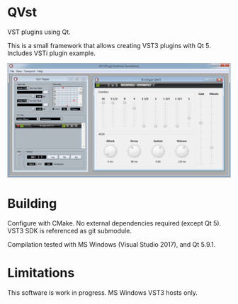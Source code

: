 # QVst

VST plugins using Qt.

This is a small framework that allows creating VST3 plugins with Qt 5.
Includes VSTi plugin example.

![Screenshot 1](https://raw.githubusercontent.com/Archie3d/QVst/master/screenshots/vst3_host.png)

# Building
Configure with CMake. No external dependencies required (except Qt 5). VST3 SDK is referenced as git submodule.

Compilation tested with MS Windows (Visual Studio 2017), and Qt 5.9.1.

# Limitations
This software is work in progress. MS Windows VST3 hosts only.